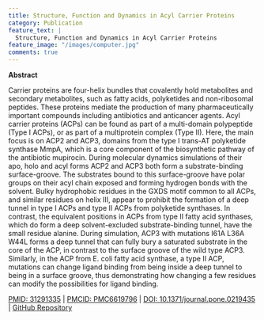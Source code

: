 ```yaml
---
title: Structure, Function and Dynamics in Acyl Carrier Proteins
category: Publication
feature_text: |
  Structure, Function and Dynamics in Acyl Carrier Proteins
feature_image: "/images/computer.jpg"
comments: true
---
```


**Abstract**

Carrier proteins are four-helix bundles that covalently hold metabolites and secondary metabolites, such as fatty acids, polyketides and non-ribosomal peptides. These proteins mediate the production of many pharmaceutically important compounds including antibiotics and anticancer agents. Acyl carrier proteins (ACPs) can be found as part of a multi-domain polypeptide (Type I ACPs), or as part of a multiprotein complex (Type II). Here, the main focus is on ACP2 and ACP3, domains from the type I trans-AT polyketide synthase MmpA, which is a core component of the biosynthetic pathway of the antibiotic mupirocin. During molecular dynamics simulations of their apo, holo and acyl forms ACP2 and ACP3 both form a substrate-binding surface-groove. The substrates bound to this surface-groove have polar groups on their acyl chain exposed and forming hydrogen bonds with the solvent. Bulky hydrophobic residues in the GXDS motif common to all ACPs, and similar residues on helix III, appear to prohibit the formation of a deep tunnel in type I ACPs and type II ACPs from polyketide synthases. In contrast, the equivalent positions in ACPs from type II fatty acid synthases, which do form a deep solvent-excluded substrate-binding tunnel, have the small residue alanine. During simulation, ACP3 with mutations I61A L36A W44L forms a deep tunnel that can fully bury a saturated substrate in the core of the ACP, in contrast to the surface groove of the wild type ACP3. Similarly, in the ACP from E. coli fatty acid synthase, a type II ACP, mutations can change ligand binding from being inside a deep tunnel to being in a surface groove, thus demonstrating how changing a few residues can modify the possibilities for ligand binding.

[PMID: 31291335](https://www.ncbi.nlm.nih.gov/pubmed/31291335) | [PMCID: PMC6619796](https://www.ncbi.nlm.nih.gov/pmc/articles/PMC6619796/) | [DOI: 10.1371/journal.pone.0219435](https://doi.org/10.1371/journal.pone.0219435) | [GitHub Repository](https://github.com/rohitfarmer/acp-dynamics)

